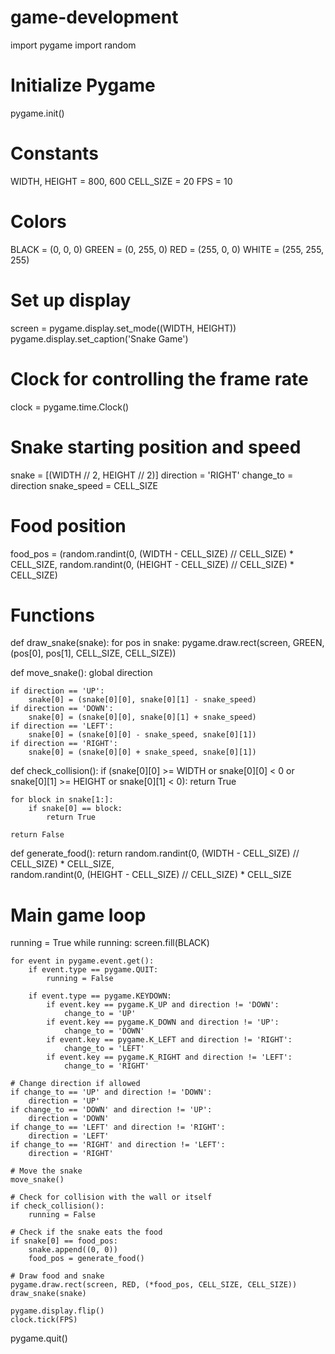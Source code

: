 # game-development
import pygame
import random

# Initialize Pygame
pygame.init()

# Constants
WIDTH, HEIGHT = 800, 600
CELL_SIZE = 20
FPS = 10

# Colors
BLACK = (0, 0, 0)
GREEN = (0, 255, 0)
RED = (255, 0, 0)
WHITE = (255, 255, 255)

# Set up display
screen = pygame.display.set_mode((WIDTH, HEIGHT))
pygame.display.set_caption('Snake Game')

# Clock for controlling the frame rate
clock = pygame.time.Clock()

# Snake starting position and speed
snake = [(WIDTH // 2, HEIGHT // 2)]
direction = 'RIGHT'
change_to = direction
snake_speed = CELL_SIZE

# Food position
food_pos = (random.randint(0, (WIDTH - CELL_SIZE) // CELL_SIZE) * CELL_SIZE,
            random.randint(0, (HEIGHT - CELL_SIZE) // CELL_SIZE) * CELL_SIZE)

# Functions
def draw_snake(snake):
    for pos in snake:
        pygame.draw.rect(screen, GREEN, (pos[0], pos[1], CELL_SIZE, CELL_SIZE))

def move_snake():
    global direction

    if direction == 'UP':
        snake[0] = (snake[0][0], snake[0][1] - snake_speed)
    if direction == 'DOWN':
        snake[0] = (snake[0][0], snake[0][1] + snake_speed)
    if direction == 'LEFT':
        snake[0] = (snake[0][0] - snake_speed, snake[0][1])
    if direction == 'RIGHT':
        snake[0] = (snake[0][0] + snake_speed, snake[0][1])

def check_collision():
    if (snake[0][0] >= WIDTH or snake[0][0] < 0 or
            snake[0][1] >= HEIGHT or snake[0][1] < 0):
        return True

    for block in snake[1:]:
        if snake[0] == block:
            return True

    return False

def generate_food():
    return random.randint(0, (WIDTH - CELL_SIZE) // CELL_SIZE) * CELL_SIZE, \
           random.randint(0, (HEIGHT - CELL_SIZE) // CELL_SIZE) * CELL_SIZE

# Main game loop
running = True
while running:
    screen.fill(BLACK)

    for event in pygame.event.get():
        if event.type == pygame.QUIT:
            running = False

        if event.type == pygame.KEYDOWN:
            if event.key == pygame.K_UP and direction != 'DOWN':
                change_to = 'UP'
            if event.key == pygame.K_DOWN and direction != 'UP':
                change_to = 'DOWN'
            if event.key == pygame.K_LEFT and direction != 'RIGHT':
                change_to = 'LEFT'
            if event.key == pygame.K_RIGHT and direction != 'LEFT':
                change_to = 'RIGHT'

    # Change direction if allowed
    if change_to == 'UP' and direction != 'DOWN':
        direction = 'UP'
    if change_to == 'DOWN' and direction != 'UP':
        direction = 'DOWN'
    if change_to == 'LEFT' and direction != 'RIGHT':
        direction = 'LEFT'
    if change_to == 'RIGHT' and direction != 'LEFT':
        direction = 'RIGHT'

    # Move the snake
    move_snake()

    # Check for collision with the wall or itself
    if check_collision():
        running = False

    # Check if the snake eats the food
    if snake[0] == food_pos:
        snake.append((0, 0))
        food_pos = generate_food()

    # Draw food and snake
    pygame.draw.rect(screen, RED, (*food_pos, CELL_SIZE, CELL_SIZE))
    draw_snake(snake)

    pygame.display.flip()
    clock.tick(FPS)

pygame.quit()
